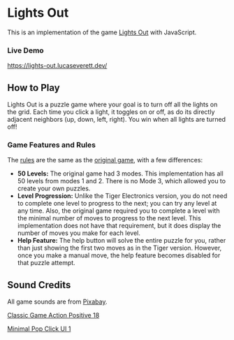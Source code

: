 # Lights Out

This is an implementation of the game [Lights Out](<https://en.wikipedia.org/wiki/Lights_Out_(game)>) with JavaScript.

### Live Demo

https://lights-out.lucaseverett.dev/

## How to Play

Lights Out is a puzzle game where your goal is to turn off all the lights on the grid. Each time you click a light, it toggles on or off, as do its directly adjacent neighbors (up, down, left, right). You win when all lights are turned off!

### Game Features and Rules

The [rules](https://www.hasbro.com/common/instruct/LIGHTOUT.PDF) are the same as the [original game](<https://en.wikipedia.org/wiki/Lights_Out_(game)>), with a few differences:

- **50 Levels:** The original game had 3 modes. This implementation has all 50 levels from modes 1 and 2. There is no Mode 3, which allowed you to create your own puzzles.
- **Level Progression:** Unlike the Tiger Electronics version, you do not need to complete one level to progress to the next; you can try any level at any time. Also, the original game required you to complete a level with the minimal number of moves to progress to the next level. This implementation does not have that requirement, but it does display the number of moves you make for each level.
- **Help Feature:** The help button will solve the entire puzzle for you, rather than just showing the first two moves as in the Tiger version. However, once you make a manual move, the help feature becomes disabled for that puzzle attempt.

## Sound Credits

All game sounds are from [Pixabay](https://pixabay.com/sound-effects/).

[Classic Game Action Positive 18](https://pixabay.com/sound-effects/classic-game-action-positive-18-224570/)

[Minimal Pop Click UI 1](https://pixabay.com/sound-effects/minimal-pop-click-ui-1-198301/)
